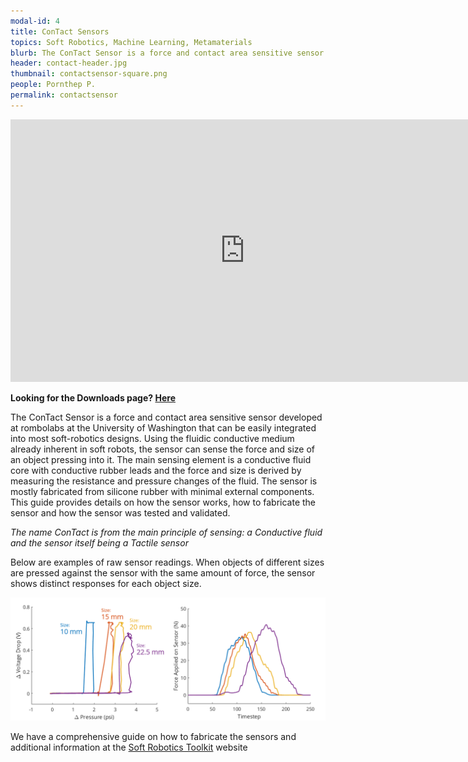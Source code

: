 ```yaml
---
modal-id: 4
title: ConTact Sensors
topics: Soft Robotics, Machine Learning, Metamaterials
blurb: The ConTact Sensor is a force and contact area sensitive sensor that can be easily integrated into most soft-robotics designs. Using the fluidic conductive medium already inherent in soft robots, the sensor can sense the force and size of an object pressing into it. Soft robots can now feel the world around them without the need for extra sensors.
header: contact-header.jpg
thumbnail: contactsensor-square.png
people: Pornthep P.
permalink: contactsensor
---
```

<iframe width="750" height="420" src="https://www.youtube.com/embed/XoLCroADij8" frameborder="0" gesture="media" allowfullscreen></iframe>


**Looking for the Downloads page? [Here](https://sandbox.softroboticstoolkit.com/f2875f32/downloads)**

The ConTact Sensor is a force and contact area sensitive sensor developed at rombolabs at the University of Washington that can be easily integrated into most soft-robotics designs. Using the fluidic conductive medium already inherent in soft robots, the sensor can sense the force and size of an object pressing into it. The main sensing element is a conductive fluid core with conductive rubber leads and the force and size is derived by measuring the resistance and pressure changes of the fluid. The sensor is mostly fabricated from silicone rubber with minimal external components. This guide provides details on how the sensor works, how to fabricate the sensor and how the sensor was tested and validated.

*The name ConTact is from the main principle of sensing: a Conductive fluid and the sensor itself being a Tactile sensor*

Below are examples of raw sensor readings. When objects of different sizes are pressed against the sensor with the same amount of force, the sensor shows distinct responses for each object size.

![Graphs](/img/portfolio/contact-graphs.png)

We have a comprehensive guide on how to fabricate the sensors and additional information at the [Soft Robotics Toolkit](https://sandbox.softroboticstoolkit.com/f2875f32) website
